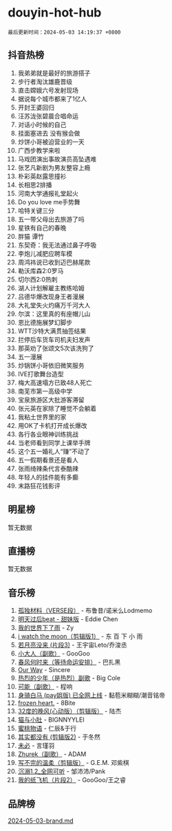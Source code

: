 # douyin-hot-hub

`最后更新时间：2024-05-03 14:19:37 +0800`

## 抖音热榜

1. 我弟弟就是最好的旅游搭子
1. 步行者淘汰雄鹿晋级
1. 直击嫦娥六号发射现场
1. 据说每个城市都来了1亿人
1. 开封王婆回归
1. 汪苏泷张碧晨合唱命运
1. 对话小时候的自己
1. 挂面塞进去 没有猴会做
1. 炒饼小哥被迫营业的一天
1. 广西步教学来啦
1. 马戏团演出事故演员高坠遇难
1. 张艺凡新剧为男友整容上瘾
1. 朴彩英赵露思撞衫
1. 长相思2排播
1. 河南大学通报礼堂起火
1. Do you love me手势舞
1. 哈特关键三分
1. 五一带父母出去旅游了吗
1. 星铁有自己的春晚
1. 胖猫 谭竹
1. 东契奇：我无法通过鼻子呼吸
1. 李炮儿减肥应聘车模
1. 周鸿祎说已收到迈巴赫尾款
1. 勒沃库森2:0罗马
1. 切尔西2:0热刺
1. 湖人计划解雇主教练哈姆
1. 吕德华爆改现身王者漫展
1. 大礼堂失火灼痛万千河大人
1. 尔滨：这里真的有座帽儿山
1. 恩比德施展梦幻脚步
1. WTT沙特大满贯抽签结果
1. 拦停后车货车司机夫妇发声
1. 那英劝了张颂文5次该洗狗了
1. 五一漫展
1. 炒锅饼小哥依旧微笑服务
1. IVE打歌舞台造型
1. 梅大高速塌方已致48人死亡
1. 南芜市第一高级中学
1. 宝泉旅游区大批游客滞留
1. 张元英在家除了睡觉不会躺着
1. 我粘土世界里的家
1. 用OK了卡机打开成长爆改
1. 各行各业眼神训练挑战
1. 当老师看到同学上课举手牌
1. 这个五一婚礼人“赚”不动了
1. 五一假期看景还是看人
1. 张雨绮辣条代言泰酷辣
1. 年轻人的挂件能有多癫
1. 末路狂花钱影评

## 明星榜

暂无数据

## 直播榜

暂无数据

## 音乐榜

1. [孤独材料（VERSE段）](https://sf5-hl-cdn-tos.douyinstatic.com/obj/tos-cn-ve-2774/ocX7glDNHYlwFeYrGQfBZoThtvPWy8tCCEBGKQ) - 布鲁昔/诺米么Lodmemo
1. [明天过后beat - 甜妹版](https://sf3-cdn-tos.douyinstatic.com/obj/tos-cn-ve-2774/osMLYeeoMm04CZyaI91XUDF8OzLRLgePKALGHI) - Eddie Chen
1. [我的世界下了雨](https://sf5-hl-cdn-tos.douyinstatic.com/obj/tos-cn-ve-2774/o85sBiwXIByH9bWIMAEEOoiQ1o1m9Afn15BspE) - Zy
1. [i watch the moon（剪辑版1）](https://sf5-hl-cdn-tos.douyinstatic.com/obj/tos-cn-ve-2774/o0I9mSChzHZANMJIEBfkCQzzg6N5WAcVtqft9P) - 东 百 下 小 雨
1. [若月亮没来 (片段3)](https://sf5-hl-cdn-tos.douyinstatic.com/obj/tos-cn-ve-2774/okfyEUsGW1B1ovJi5JiN9IjvAT2lMwA054GoEB) - 王宇宙Leto/乔浚丞
1. [小大人（副歌）](https://sf5-hl-cdn-tos.douyinstatic.com/obj/tos-cn-ve-2774/oIhaDwehWhLFsVIG7QIICLLazDNGJAGg5geeb4) - GooGoo
1. [春风何时来（等待命运安排）](https://sf5-hl-cdn-tos.douyinstatic.com/obj/tos-cn-ve-2774/oICBNbD3gelMfB4WgiD1KI2jQtXZE2FgHLwtsl) - 巴扎黑
1. [Our Way](https://sf5-hl-cdn-tos.douyinstatic.com/obj/tos-cn-ve-2774/o8tPEkQgQNCe0DPeFwZzYrbqLlnzBBrYidWkEZ) - Sincere
1. [热烈的少年（是热烈）副歌](https://sf3-cdn-tos.douyinstatic.com/obj/tos-cn-ve-2774/owVNI0CLDAUMtSz6TEYvfFBFL4UDFFhLfgK8fa) - Big Cole
1. [可能（副歌）](https://sf5-hl-cdn-tos.douyinstatic.com/obj/tos-cn-ve-2774/cde1731888894259b333569393c2fb51) - 程响
1. [身骑白马 (pay姐版) 已全网上线](https://sf27-cdn-tos.douyinstatic.com/obj/tos-cn-ve-2774/oQLO5ZgLsFkaDhdIIveF2zUCgfweY0gWaH4AQG) - 黏苞米糊糊/潮音铭帝
1. [frozen heart.](https://sf3-cdn-tos.douyinstatic.com/obj/tos-cn-ve-2774/oIIWJfyjIACZA9zQMtnJ6hQQhFC4vhCupoRBsO) - 8Bite
1. [32度的晚风(心动版）（剪辑版）](https://sf5-hl-cdn-tos.douyinstatic.com/obj/tos-cn-ve-2774/owNyabsyWdzUulxhoJfK8IBXgp0UMQAHpvGh2B) - 陆杰
1. [猫与小肚](https://sf5-hl-cdn-tos.douyinstatic.com/obj/tos-cn-ve-2774/osZeoClMECgK8DYl6VebABgbchEtPYQjZEnRtd) - BIGNNYYLEI
1. [蜜桃物语](https://sf5-hl-cdn-tos.douyinstatic.com/obj/tos-cn-ve-2774/oIhOSCZtIACtYU4XQkngiW9kCBfVD1Fz9IYeqL) - 仁辰&于行
1. [其实都没有 (剪辑版2)](https://sf5-hl-cdn-tos.douyinstatic.com/obj/tos-cn-ve-2774/oEBNQenHZtBhxYjGgUDQk0BCHTigQafgFlbQ7k) - 于冬然
1. [未必](https://sf5-hl-cdn-tos.douyinstatic.com/obj/tos-cn-ve-2774/ogntQMFnKQDZUgTCYuJgfLEtleYZZFxBQqhhFB) - 言瑾羽
1. [Zhurek（副歌）](https://sf5-hl-cdn-tos.douyinstatic.com/obj/tos-cn-ve-2774/ooQm8FBZQDlf0btEYgVpCcSCQfrdJGBEKZYBGS) - ADAM
1. [写不完的温柔（剪辑版）](https://sf5-hl-cdn-tos.douyinstatic.com/obj/tos-cn-ve-2774/oYBzzZQJ233GfwkemJJffAIWgeIYrjZfWhHTcG) - G.E.M. 邓紫棋
1. [沉溺1.2_全网可听](https://sf3-cdn-tos.douyinstatic.com/obj/tos-cn-ve-2774/ok2QoiBqsWAX9McZmWiI9gAB0EzwD4Xj6yfmtH) - 邹沛沛/Pank
1. [我的纸飞机（片段2）](https://sf5-hl-cdn-tos.douyinstatic.com/obj/tos-cn-ve-2774/oM2ZrKcg2CD5AeRB2gkeXOFB1IxAGJdZPazYHf) - GooGoo/王之睿

## 品牌榜

[2024-05-03-brand.md](2024-05-03-brand.md)

